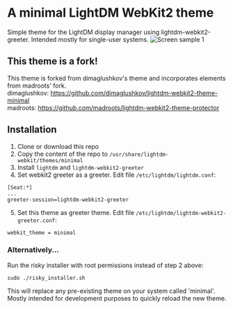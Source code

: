 # A minimal LightDM WebKit2 theme
Simple theme for the LightDM display manager using lightdm-webkit2-greeter. Intended mostly for single-user systems.
![Screen sample 1](https://github.com/TheTerrior/lightdm-minimal/blob/master/assets/screenshots/screenshot-1.png)

## This theme is a fork!
This theme is forked from dimaglushkov's theme and incorporates elements from madroots' fork.<br>
dimaglushkov: https://github.com/dimaglushkov/lightdm-webkit2-theme-minimal<br>
madroots: https://github.com/madroots/lightdm-webkit2-theme-protector


## Installation 
1. Clone or download this repo
2. Copy the content of the repo to `/usr/share/lightdm-webkit/themes/minimal`
3. Install `lightdm` and `lightdm-webkit2-greeter`
4. Set webkit2 greeter as a greeter. Edit file `/etc/lightdm/lightdm.conf`: 
```
[Seat:*]
...
greeter-session=lightdm-webkit2-greeter
```

5. Set this theme as greeter theme. Edit file `/etc/lightdm/lightdm-webkit2-greeter.conf`: 
```
webkit_theme = minimal
```
### Alternatively...
Run the risky installer with root permissions instead of step 2 above:
```
sudo ./risky_installer.sh
```
This will replace any pre-existing theme on your system called 'minimal'. Mostly intended for development purposes to quickly reload the new theme.
